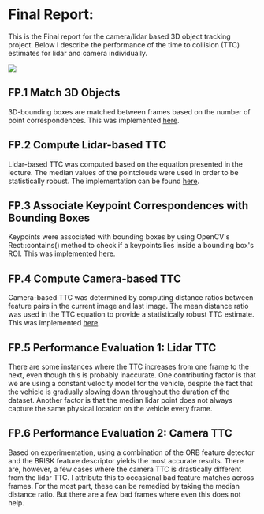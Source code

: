 # Final Report:

This is the Final report for the camera/lidar based 3D object tracking
project. Below I describe the performance of the time to collision
(TTC) estimates for lidar and camera individually.

![](results/movie.gif)

## FP.1 Match 3D Objects   
3D-bounding boxes are matched between frames based on the number of point correspondences. This was implemented [here](https://github.com/mdmosley1/SFND_3D_Object_Tracking/blob/85dd3622030d08074ffcc4e7cf4fd66dd1becc61/src/camFusion_Student.cpp#L306-L352).

## FP.2 Compute Lidar-based TTC
Lidar-based TTC was computed based on the equation presented in the lecture. The median values of the pointclouds were used in order to be statistically robust. The implementation can be found [here](https://github.com/mdmosley1/SFND_3D_Object_Tracking/blob/52341807253d542a692eae6881be3d5b2acd9273/src/camFusion_Student.cpp#L225-L252).

## FP.3 Associate Keypoint Correspondences with Bounding Boxes
Keypoints were associated with bounding boxes by using OpenCV's Rect::contains() method to check if a keypoints lies inside a bounding box's ROI. This was implemented [here](https://github.com/mdmosley1/SFND_3D_Object_Tracking/blob/fef73100fc5ba0dc40b46d45b37f0210ba69ff0b/src/camFusion_Student.cpp#L133-L154).

## FP.4 Compute Camera-based TTC
Camera-based TTC was determined by computing distance ratios between feature pairs in the current image and last image. The mean distance ratio was used in the TTC equation to provide a statistically robust TTC estimate. This was implemented [here](https://github.com/mdmosley1/SFND_3D_Object_Tracking/blob/92b7c415fc1eaf4c571b1376a98337f1cf6a8fef/src/camFusion_Student.cpp#L157-L214).

## FP.5 Performance Evaluation 1: Lidar TTC
There are some instances where the TTC increases from one frame to the
next, even though this is probably inaccurate. One contributing
factor is that we are using a constant velocity model for the vehicle,
despite the fact that the vehicle is gradually slowing down throughout
the duration of the dataset. Another factor is that the median lidar
point does not always capture the same physical location on the
vehicle every frame.

## FP.6 Performance Evaluation 2: Camera TTC
Based on experimentation, using a combination of the ORB feature
detector and the BRISK feature descriptor yields the most accurate
results. There are, however, a few cases where the camera TTC is
drastically different from the lidar TTC. I attribute this to
occasional bad feature matches across frames. For the most part, these
can be remedied by taking the median distance ratio. But there are a
few bad frames where even this does not help.
